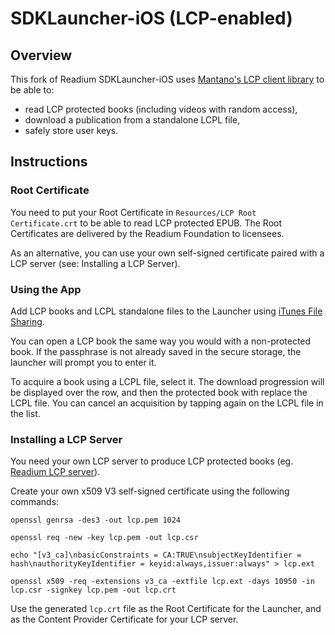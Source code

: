 # SDKLauncher-iOS (LCP-enabled)

## Overview

This fork of Readium SDKLauncher-iOS uses [Mantano's LCP client library](https://github.com/Mantano/mantano-lcp-client) to be able to:

 * read LCP protected books (including videos with random access),
 * download a publication from a standalone LCPL file,
 * safely store user keys.
 
## Instructions

### Root Certificate

You need to put your Root Certificate in `Resources/LCP Root Certificate.crt` to be able to read LCP protected EPUB. The Root Certificates are delivered by the Readium Foundation to licensees.

As an alternative, you can use your own self-signed certificate paired with a LCP server (see: Installing a LCP Server).

### Using the App

Add LCP books and LCPL standalone files to the Launcher using [iTunes File Sharing](https://support.apple.com/en-us/HT201301).

You can open a LCP book the same way you would with a non-protected book. If the passphrase is not already saved in the secure storage, the launcher will prompt you to enter it.

To acquire a book using a LCPL file, select it. The download progression will be displayed over the row, and then the protected book with replace the LCPL file.
You can cancel an acquisition by tapping again on the LCPL file in the list.



### Installing a LCP Server

You need your own LCP server to produce LCP protected books (eg. [Readium LCP server](https://github.com/readium/readium-lcp-server)).

Create your own x509 V3 self-signed certificate using the following commands:

    openssl genrsa -des3 -out lcp.pem 1024
    
    openssl req -new -key lcp.pem -out lcp.csr

    echo "[v3_ca]\nbasicConstraints = CA:TRUE\nsubjectKeyIdentifier = hash\nauthorityKeyIdentifier = keyid:always,issuer:always" > lcp.ext
    
    openssl x509 -req -extensions v3_ca -extfile lcp.ext -days 10950 -in lcp.csr -signkey lcp.pem -out lcp.crt

Use the generated `lcp.crt` file as the Root Certificate for the Launcher, and as the Content Provider Certificate for your LCP server.
